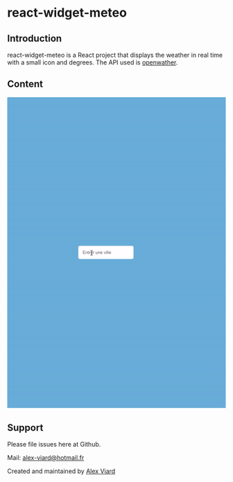 # react-widget-meteo

## Introduction

react-widget-meteo is a React project that displays the weather in real time with a small icon and degrees.
The API used is [openwather](https://openweathermap.org/api).

##  Content

![resultat](resultat.gif)

## Support

Please file issues here at Github.

Mail: alex-viard@hotmail.fr 

Created and maintained by [Alex Viard](https://github.com/AlexViard)